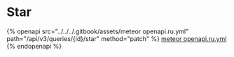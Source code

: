# Star

{% openapi src="../../../.gitbook/assets/meteor openapi.ru.yml" path="/api/v3/queries/{id}/star" method="patch" %}
[meteor openapi.ru.yml](<../../../.gitbook/assets/meteor openapi.ru.yml>)
{% endopenapi %}

